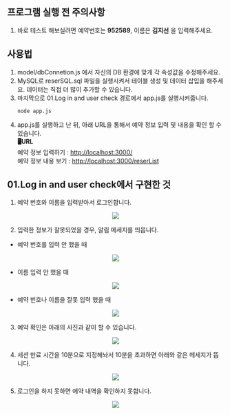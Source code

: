 ## 프로그램 실행 전 주의사항
1. 바로 테스트 해보실려면 예약번호는 **952589**, 이름은 **김지선** 을 입력해주세요.

## 사용법
1. model/dbConnetion.js 에서 자신의 DB 환경에 맞게 각 속성값을 수정해주세요.
2. MySQL로 reserSQL.sql 파일을 실행시켜서 테이블 생성 및 데이터 삽입을 해주세요. 데이터는 직접 더 많이 추가할 수 있습니다.
3. 마지막으로 01.Log in and user check 경로에서 app.js를 실행시켜줍니다.
   ```
   node app.js
   ```
4. app.js를 실행하고 난 뒤, 아래 URL을 통해서 예약 정보 입력 및 내용을 확인 할 수 있습니다.   
**🖥URL**   
예약 정보 입력하기 : <http://localhost:3000/>    
예약 정보 내용 보기 : <http://localhost:3000/reserList>    

## 01.Log in and user check에서 구현한 것
1. 예약 번호와 이름을 입력받아서 로그인합니다.
<p align="center"><img src="https://devwebdata2020.s3.ap-northeast-2.amazonaws.com/markdown/reser01/input.png"></p>

2. 입력한 정보가 잘못되었을 경우, 알림 메세지를 띄웁니다.
  - 예약 번호를 입력 안 했을 때
  <p align="center"><img src="https://devwebdata2020.s3.ap-northeast-2.amazonaws.com/markdown/reser01/number.png"></p>
  
  - 이름 입력 안 했을 때
  <p align="center"><img src="https://devwebdata2020.s3.ap-northeast-2.amazonaws.com/markdown/reser01/name.png"></p>
  
  - 예약 번호나 이름을 잘못 입력 했을 때
  <p align="center"><img src="https://devwebdata2020.s3.ap-northeast-2.amazonaws.com/markdown/reser01/noperson.png"></p>

3. 예약 확인은 아래의 사진과 같이 할 수 있습니다.
 <p align="center"><img src="https://devwebdata2020.s3.ap-northeast-2.amazonaws.com/markdown/reser01/check.png"></p>

4. 세션 만료 시간을 10분으로 지정해놔서 10분을 초과하면 아래와 같은 메세지가 뜹니다.
<p align="center"><img src="https://devwebdata2020.s3.ap-northeast-2.amazonaws.com/markdown/reser01/over.png"></p>

5. 로그인을 하지 못하면 예약 내역을 확인하지 못합니다.
<p align="center"><img src="https://devwebdata2020.s3.ap-northeast-2.amazonaws.com/markdown/reser01/accessno.png"></p>
